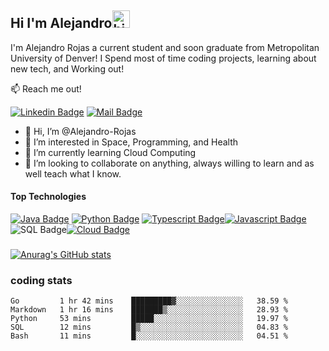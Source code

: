 ## Hi I'm Alejandro<img src="https://user-images.githubusercontent.com/1303154/88677602-1635ba80-d120-11ea-84d8-d263ba5fc3c0.gif" width="28px" alt="hi">

I'm Alejandro Rojas a current student and soon graduate from Metropolitan University of Denver! I Spend most of time coding projects, learning about new tech, and Working out!

:mailbox: Reach me out!

[![Linkedin Badge](https://img.shields.io/badge/-Alejandro_Rojas-0e76a8?style=flat&labelColor=0e76a8&logo=linkedin&logoColor=white)](https://www.linkedin.com/in/alejandro-rojas-77b858161/)  [![Mail Badge](https://img.shields.io/badge/-Email-c0392b?style=flat&labelColor=c0392b&logo=gmail&logoColor=white)](mailto:rojas.alejandro303@gmail.com)

<!-- TODO: Add last video link -->

- 👋 Hi, I’m @Alejandro-Rojas
- 👀 I’m interested in Space, Programming, and Health 
- 🌱 I’m currently learning Cloud Computing
- 💞️ I’m looking to collaborate on anything, always willing to learn and as well teach what I know.


#### Top Technologies

<!-- TODO: Make technologies links takes you to repositories -->

[![Java Badge](https://img.shields.io/badge/-Java-red?style=for-the-badge&labelColor=black&logo=Java&logoColor=)](#) [![Python Badge](https://img.shields.io/badge/-Python-F0DB4F?style=for-the-badge&labelColor=black&logo=Python&logoColor=)](#) [![Typescript Badge](https://img.shields.io/badge/-Golang-007acc?style=for-the-badge&labelColor=black&logo=Go&logoColor=007acc)](#)[![Javascript Badge](https://img.shields.io/badge/-Javascript-F0DB4F?style=for-the-badge&labelColor=black&logo=javascript&logoColor=F0DB4F)](#) ![SQL Badge](https://img.shields.io/badge/-SQL-blue?style=for-the-badge&labelColor=black&logo=mysql&logoColor=blue)[![Cloud Badge](https://img.shields.io/badge/-Cloud_Computing-orange?style=for-the-badge&labelColor=black&logo=amazon&logoColor=)](#)


###
[![Anurag's GitHub stats](https://github-readme-stats.vercel.app/api?username=Alejandro-Rojas&hide=contribs,prs&theme=tokyonight)](https://github.com/anuraghazra/github-readme-stats)

### coding stats


<!--START_SECTION:waka-->
```text
Go         1 hr 42 mins    █████████▓░░░░░░░░░░░░░░░   38.59 % 
Markdown   1 hr 16 mins    ███████▒░░░░░░░░░░░░░░░░░   28.93 % 
Python     53 mins         █████░░░░░░░░░░░░░░░░░░░░   19.97 % 
SQL        12 mins         █▒░░░░░░░░░░░░░░░░░░░░░░░   04.83 % 
Bash       11 mins         █░░░░░░░░░░░░░░░░░░░░░░░░   04.51 % 
```
<!--END_SECTION:waka-->


<!---
Alejandro-Rojas/Alejandro-Rojas is a ✨ special ✨ repository because its `README.md` (this file) appears on your GitHub profile.
You can click the Preview link to take a look at your changes.
--->









